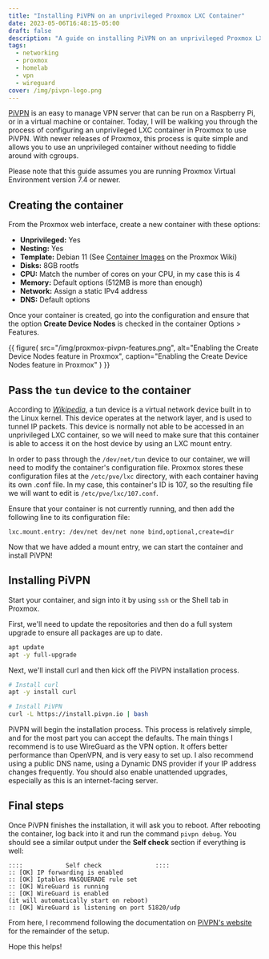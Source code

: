```yaml
---
title: "Installing PiVPN on an unprivileged Proxmox LXC Container"
date: 2023-05-06T16:48:15-05:00
draft: false
description: "A guide on installing PiVPN on an unprivileged Proxmox LXC container"
tags:
  - networking
  - proxmox
  - homelab
  - vpn
  - wireguard
cover: /img/pivpn-logo.png
---
```


[PiVPN][0] is an easy to manage VPN server that can be run on a Raspberry Pi,
or in a virtual machine or container. Today, I will be walking you through the
process of configuring an unprivileged LXC container in Proxmox to use PiVPN. 
With newer releases of Proxmox, this process is quite simple and allows you to
use an unprivileged container without needing to fiddle around with cgroups.

<!-- more -->

Please note that this guide assumes you are running Proxmox Virtual Environment
version 7.4 or newer.

## Creating the container

From the Proxmox web interface, create a new container with these options:

* **Unprivileged:** Yes
* **Nesting:** Yes
* **Template:** Debian 11 (See [Container Images][1] on the Proxmox Wiki)
* **Disks:** 8GB rootfs
* **CPU:** Match the number of cores on your CPU, in my case this is 4
* **Memory:** Default options (512MB is more than enough)
* **Network:** Assign a static IPv4 address
* **DNS:** Default options

Once your container is created, go into the configuration and ensure that the
option **Create Device Nodes** is checked in the container Options > Features.

{{ figure(
  src="/img/proxmox-pivpn-features.png",
  alt="Enabling the Create Device Nodes feature in Proxmox",
  caption="Enabling the Create Device Nodes feature in Proxmox"
) }}


## Pass the `tun` device to the container

According to *[Wikipedia][2]*, a tun device is a virtual network device built in
to the Linux kernel. This device operates at the network layer, and is used to
tunnel IP packets. This device is normally not able to be accessed in an
unprivileged LXC container, so we will need to make sure that this container is
able to access it on the host device by using an LXC mount entry.

In order to pass through the `/dev/net/tun` device to our container, we will
need to modify the container's configuration file. Proxmox stores these
configuration files at the `/etc/pve/lxc` directory, with each container having
its own .conf file. In my case, this container's ID is 107, so the resulting 
file we will want to edit is `/etc/pve/lxc/107.conf`.

Ensure that your container is not currently running, and then add the following
line to its configuration file:

```
lxc.mount.entry: /dev/net dev/net none bind,optional,create=dir
```

Now that we have added a mount entry, we can start the container and install
PiVPN!

## Installing PiVPN

Start your container, and sign into it by using `ssh` or the Shell tab in
Proxmox.

First, we'll need to update the repositories and then do a full system upgrade
to ensure all packages are up to date.

```bash
apt update
apt -y full-upgrade
```

Next, we'll install curl and then kick off the PiVPN installation process.

```bash
# Install curl
apt -y install curl

# Install PiVPN
curl -L https://install.pivpn.io | bash
```

PiVPN will begin the installation process. This process is relatively simple,
and for the most part you can accept the defaults. The main things I recommend
is to use WireGuard as the VPN option. It offers better performance than
OpenVPN, and is very easy to set up. I also recommend using a public DNS name,
using a Dynamic DNS provider if your IP address changes frequently. You should
also enable unattended upgrades, especially as this is an internet-facing
server.

## Final steps

Once PiVPN finishes the installation, it will ask you to reboot. After
rebooting the container, log back into it and run the command `pivpn debug`.
You should see a similar output under the **Self check** section if everything
is well:

```
::::            Self check               ::::
:: [OK] IP forwarding is enabled
:: [OK] Iptables MASQUERADE rule set
:: [OK] WireGuard is running
:: [OK] WireGuard is enabled 
(it will automatically start on reboot)
:: [OK] WireGuard is listening on port 51820/udp
```

From here, I recommend following the documentation on [PiVPN's website][3] for
the remainder of the setup. 

Hope this helps!

[0]:https://pivpn.io
[1]:https://pve.proxmox.com/wiki/Linux_Container#pct_container_images
[2]:https://en.wikipedia.org/wiki/TUN/TAP
[3]:https://docs.pivpn.io/wireguard/